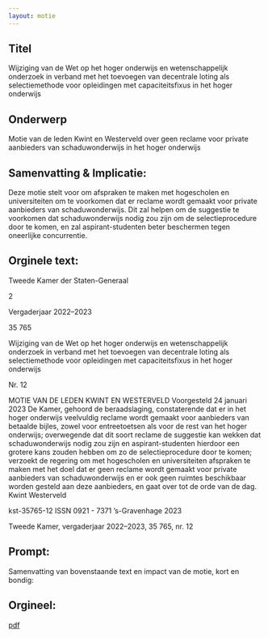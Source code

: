 ```yaml
---
layout: motie
---
```

## Titel
Wijziging van de Wet op het hoger onderwijs en wetenschappelijk onderzoek in verband met het toevoegen van decentrale loting als selectiemethode voor opleidingen met capaciteitsfixus in het hoger onderwijs
## Onderwerp
Motie van de leden Kwint en Westerveld over geen reclame voor private aanbieders van schaduwonderwijs in het hoger onderwijs
## Samenvatting & Implicatie:

Deze motie stelt voor om afspraken te maken met hogescholen en universiteiten om te voorkomen dat er reclame wordt gemaakt voor private aanbieders van schaduwonderwijs. Dit zal helpen om de suggestie te voorkomen dat schaduwonderwijs nodig zou zijn om de selectieprocedure door te komen, en zal aspirant-studenten beter beschermen tegen oneerlijke concurrentie.
## Orginele text:


Tweede Kamer der Staten-Generaal

2

Vergaderjaar 2022–2023

35 765

Wijziging van de Wet op het hoger onderwijs en
wetenschappelijk onderzoek in verband met het
toevoegen van decentrale loting als
selectiemethode voor opleidingen met
capaciteitsfixus in het hoger onderwijs

Nr. 12

MOTIE VAN DE LEDEN KWINT EN WESTERVELD
Voorgesteld 24 januari 2023
De Kamer,
gehoord de beraadslaging,
constaterende dat er in het hoger onderwijs veelvuldig reclame wordt
gemaakt voor aanbieders van betaalde bijles, zowel voor entreetoetsen
als voor de rest van het hoger onderwijs;
overwegende dat dit soort reclame de suggestie kan wekken dat schaduwonderwijs nodig zou zijn en aspirant-studenten hierdoor een grotere kans
zouden hebben om zo de selectieprocedure door te komen;
verzoekt de regering om met hogescholen en universiteiten afspraken te
maken met het doel dat er geen reclame wordt gemaakt voor private
aanbieders van schaduwonderwijs en er ook geen ruimtes beschikbaar
worden gesteld aan deze aanbieders,
en gaat over tot de orde van de dag.
Kwint
Westerveld

kst-35765-12
ISSN 0921 - 7371
’s-Gravenhage 2023

Tweede Kamer, vergaderjaar 2022–2023, 35 765, nr. 12


## Prompt:
Samenvatting van bovenstaande text en impact van de motie, kort en bondig:

## Orgineel:
[pdf](https://gegevensmagazijn.tweedekamer.nl/OData/v4/2.0/Document(cba8391b-9c74-4bf2-9be7-9ec3b6674e51)/resource)
